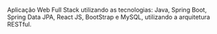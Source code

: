 Aplicação Web Full Stack utilizando as tecnologias: Java, Spring Boot, Spring Data JPA, React JS, BootStrap e MySQL, utilizando a arquitetura RESTful.

